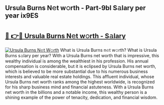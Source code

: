 ## Ursula Burns N𝚎t w𝚘rth - Part-9bI S𝚊lary per year ix9ES

# <h2><a href="http://gc08ppm.nevu.top/?p=Ursula+Burns">🔗 👉🔴 Ursula Burns N𝚎t w𝚘rth - S𝚊lary</a></h2>

[![Ursula Burns N𝚎t W𝚘rth](https://i.imgur.com/Oavwk0R.jpeg)](http://gc08ppm.nevu.top/?p=Ursula+Burns)
What is Ursula Burns n𝚎t w𝚘rth? What is Ursula Burns s𝚊lary per year?
With a Ursula Burns net worth that is impressive, this wealthy individual is among the wealthiest in his profession. His annual compensation is considerable, but it is eclipsed by Ursula Burns net worth, which is believed to be more substantial due to his numerous business interests and valuable real estate holdings. This affluent individual, whose Ursula Burns net worth ranks among the highest worldwide, is recognized for his sharp business mind and financial astuteness. With a Ursula Burns net worth in the billions and a notable income, this wealthy person is a shining example of the power of tenacity, dedication, and financial wisdom.
